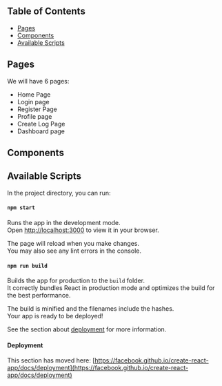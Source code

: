 ## Table of Contents
- [Pages](#pages)
- [Components](#components)
- [Available Scripts](#available-scripts)

## Pages

We will have 6 pages:
- Home Page
- Login page
- Register Page
- Profile page
- Create Log Page
- Dashboard page



## Components



## Available Scripts

In the project directory, you can run:

#### `npm start`

Runs the app in the development mode.\
Open [http://localhost:3000](http://localhost:3000) to view it in your browser.

The page will reload when you make changes.\
You may also see any lint errors in the console.

#### `npm run build`

Builds the app for production to the `build` folder.\
It correctly bundles React in production mode and optimizes the build for the best performance.

The build is minified and the filenames include the hashes.\
Your app is ready to be deployed!

See the section about [deployment](https://facebook.github.io/create-react-app/docs/deployment) for more information.


#### Deployment

This section has moved here: [https://facebook.github.io/create-react-app/docs/deployment](https://facebook.github.io/create-react-app/docs/deployment)
